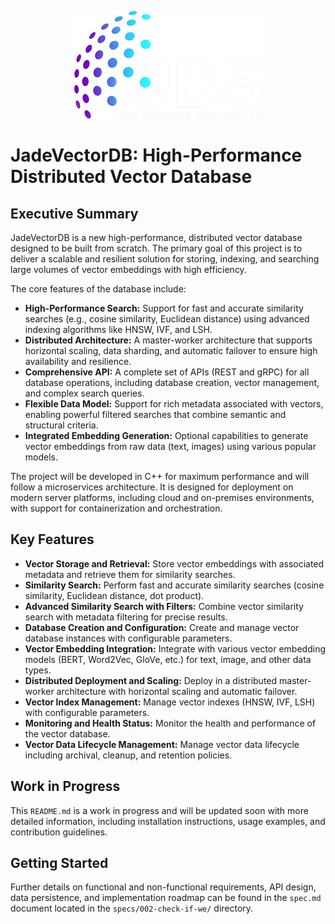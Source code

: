 <p align="center">
  <img src="docs/logo.png" alt="JadeVectorDB Logo">
</p>

# JadeVectorDB: High-Performance Distributed Vector Database

## Executive Summary

JadeVectorDB is a new high-performance, distributed vector database designed to be built from scratch. The primary goal of this project is to deliver a scalable and resilient solution for storing, indexing, and searching large volumes of vector embeddings with high efficiency.

The core features of the database include:
- **High-Performance Search:** Support for fast and accurate similarity searches (e.g., cosine similarity, Euclidean distance) using advanced indexing algorithms like HNSW, IVF, and LSH.
- **Distributed Architecture:** A master-worker architecture that supports horizontal scaling, data sharding, and automatic failover to ensure high availability and resilience.
- **Comprehensive API:** A complete set of APIs (REST and gRPC) for all database operations, including database creation, vector management, and complex search queries.
- **Flexible Data Model:** Support for rich metadata associated with vectors, enabling powerful filtered searches that combine semantic and structural criteria.
- **Integrated Embedding Generation:** Optional capabilities to generate vector embeddings from raw data (text, images) using various popular models.

The project will be developed in C++ for maximum performance and will follow a microservices architecture. It is designed for deployment on modern server platforms, including cloud and on-premises environments, with support for containerization and orchestration.

## Key Features

*   **Vector Storage and Retrieval:** Store vector embeddings with associated metadata and retrieve them for similarity searches.
*   **Similarity Search:** Perform fast and accurate similarity searches (cosine similarity, Euclidean distance, dot product).
*   **Advanced Similarity Search with Filters:** Combine vector similarity search with metadata filtering for precise results.
*   **Database Creation and Configuration:** Create and manage vector database instances with configurable parameters.
*   **Vector Embedding Integration:** Integrate with various vector embedding models (BERT, Word2Vec, GloVe, etc.) for text, image, and other data types.
*   **Distributed Deployment and Scaling:** Deploy in a distributed master-worker architecture with horizontal scaling and automatic failover.
*   **Vector Index Management:** Manage vector indexes (HNSW, IVF, LSH) with configurable parameters.
*   **Monitoring and Health Status:** Monitor the health and performance of the vector database.
*   **Vector Data Lifecycle Management:** Manage vector data lifecycle including archival, cleanup, and retention policies.

## Work in Progress

This `README.md` is a work in progress and will be updated soon with more detailed information, including installation instructions, usage examples, and contribution guidelines.

## Getting Started

Further details on functional and non-functional requirements, API design, data persistence, and implementation roadmap can be found in the `spec.md` document located in the `specs/002-check-if-we/` directory.
